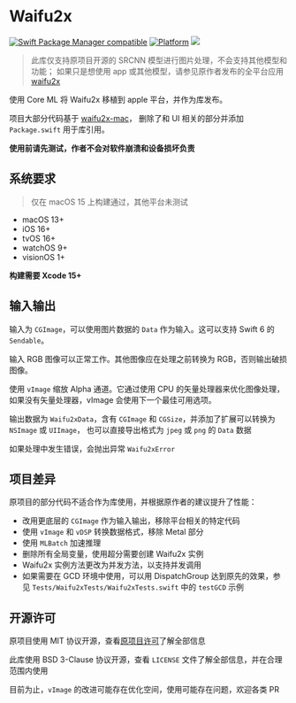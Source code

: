 # Waifu2x

[![Swift Package Manager compatible](https://img.shields.io/badge/SPM-compatible-brightgreen.svg)](https://github.com/apple/swift-package-manager)
[![Platform](https://img.shields.io/badge/Platforms-macOS%20|%20iOS%20|%20tvOS%20|%20watchOS%20|%20visionOS-lightgrey.svg)](https://github.com/vuhe/Waifu2x)
[![](https://img.shields.io/github/license/vuhe/Waifu2x.svg)](https://github.com/vuhe/Waifu2x/blob/main/LICENSE)

> 此库仅支持原项目开源的 SRCNN 模型进行图片处理，不会支持其他模型和功能；
> 如果只是想使用 app 或其他模型，请参见原作者发布的全平台应用 [waifu2x](https://apps.apple.com/us/app/waifu2x/id1286485858)

使用 Core ML 将 Waifu2x 移植到 apple 平台，并作为库发布。

项目大部分代码基于 [waifu2x-mac](https://github.com/imxieyi/waifu2x-mac)，
删除了和 UI 相关的部分并添加 `Package.swift` 用于库引用。

**使用前请先测试，作者不会对软件崩溃和设备损坏负责**

## 系统要求

> 仅在 macOS 15 上构建通过，其他平台未测试

- macOS 13+
- iOS 16+
- tvOS 16+
- watchOS 9+
- visionOS 1+

**构建需要 Xcode 15+**

## 输入输出

输入为 `CGImage`，可以使用图片数据的 `Data` 作为输入。这可以支持 Swift 6 的 `Sendable`。

输入 RGB 图像可以正常工作。其他图像应在处理之前转换为 RGB，否则输出破损图像。

使用 `vImage` 缩放 Alpha 通道。它通过使用 CPU 的矢量处理器来优化图像处理，如果没有矢量处理器，vImage 会使用下一个最佳可用选项。

输出数据为 `Waifu2xData`，含有 `CGImage` 和 `CGSize`，并添加了扩展可以转换为 `NSImage` 或 `UIImage`，
也可以直接导出格式为 `jpeg` 或 `png` 的 `Data` 数据

如果处理中发生错误，会抛出异常 `Waifu2xError`

## 项目差异

原项目的部分代码不适合作为库使用，并根据原作者的建议提升了性能：

- 改用更底层的 `CGImage` 作为输入输出，移除平台相关的特定代码
- 使用 `vImage` 和 `vDSP` 转换数据格式，移除 Metal 部分
- 使用 `MLBatch` 加速推理
- 删除所有全局变量，使用超分需要创建 Waifu2x 实例
- Waifu2x 实例方法更改为并发方法，以支持并发调用
- 如果需要在 GCD 环境中使用，可以用 DispatchGroup 达到原先的效果，参见 `Tests/Waifu2xTests/Waifu2xTests.swift` 中的 `testGCD` 示例

## 开源许可

原项目使用 MIT 协议开源，查看[原项目许可](https://github.com/imxieyi/waifu2x-mac/blob/master/README.md)了解全部信息

此库使用 BSD 3-Clause 协议开源，查看 `LICENSE` 文件了解全部信息，并在合理范围内使用

目前为止，`vImage` 的改进可能存在优化空间，使用可能存在问题，欢迎各类 PR
